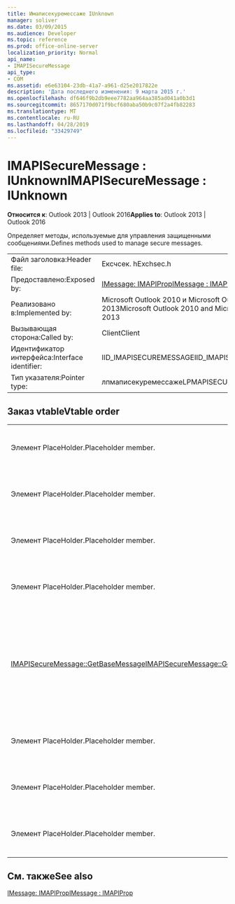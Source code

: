 ```yaml
---
title: Имаписекуремессаже IUnknown
manager: soliver
ms.date: 03/09/2015
ms.audience: Developer
ms.topic: reference
ms.prod: office-online-server
localization_priority: Normal
api_name:
- IMAPISecureMessage
api_type:
- COM
ms.assetid: e6e63104-23db-41a7-a961-d25e2017822e
description: 'Дата последнего изменения: 9 марта 2015 г.'
ms.openlocfilehash: df646f9b2db9eee7782aa964aa385ad041a0b3d1
ms.sourcegitcommit: 8657170d071f9bcf680aba50b9c07f2a4fb82283
ms.translationtype: MT
ms.contentlocale: ru-RU
ms.lasthandoff: 04/28/2019
ms.locfileid: "33429749"
---
```

# <a name="imapisecuremessage--iunknown"></a><span data-ttu-id="84d27-103">IMAPISecureMessage : IUnknown</span><span class="sxs-lookup"><span data-stu-id="84d27-103">IMAPISecureMessage : IUnknown</span></span>

  
  
<span data-ttu-id="84d27-104">**Относится к**: Outlook 2013 | Outlook 2016</span><span class="sxs-lookup"><span data-stu-id="84d27-104">**Applies to**: Outlook 2013 | Outlook 2016</span></span> 
  
<span data-ttu-id="84d27-105">Определяет методы, используемые для управления защищенными сообщениями.</span><span class="sxs-lookup"><span data-stu-id="84d27-105">Defines methods used to manage secure messages.</span></span>
  
|||
|:-----|:-----|
|<span data-ttu-id="84d27-106">Файл заголовка:</span><span class="sxs-lookup"><span data-stu-id="84d27-106">Header file:</span></span>  <br/> |<span data-ttu-id="84d27-107">Ексчсек. h</span><span class="sxs-lookup"><span data-stu-id="84d27-107">Exchsec.h</span></span>  <br/> |
|<span data-ttu-id="84d27-108">Предоставлено:</span><span class="sxs-lookup"><span data-stu-id="84d27-108">Exposed by:</span></span>  <br/> |[<span data-ttu-id="84d27-109">IMessage: IMAPIProp</span><span class="sxs-lookup"><span data-stu-id="84d27-109">IMessage : IMAPIProp</span></span>](imessageimapiprop.md) <br/> |
|<span data-ttu-id="84d27-110">Реализовано в:</span><span class="sxs-lookup"><span data-stu-id="84d27-110">Implemented by:</span></span>  <br/> |<span data-ttu-id="84d27-111">Microsoft Outlook 2010 и Microsoft Outlook 2013</span><span class="sxs-lookup"><span data-stu-id="84d27-111">Microsoft Outlook 2010 and Microsoft Outlook 2013</span></span>  <br/> |
|<span data-ttu-id="84d27-112">Вызывающая сторона:</span><span class="sxs-lookup"><span data-stu-id="84d27-112">Called by:</span></span>  <br/> |<span data-ttu-id="84d27-113">Client</span><span class="sxs-lookup"><span data-stu-id="84d27-113">Client</span></span>  <br/> |
|<span data-ttu-id="84d27-114">Идентификатор интерфейса:</span><span class="sxs-lookup"><span data-stu-id="84d27-114">Interface identifier:</span></span>  <br/> |<span data-ttu-id="84d27-115">IID_IMAPISECUREMESSAGE</span><span class="sxs-lookup"><span data-stu-id="84d27-115">IID_IMAPISECUREMESSAGE</span></span>  <br/> |
|<span data-ttu-id="84d27-116">Тип указателя:</span><span class="sxs-lookup"><span data-stu-id="84d27-116">Pointer type:</span></span>  <br/> |<span data-ttu-id="84d27-117">лпмаписекуремессаже</span><span class="sxs-lookup"><span data-stu-id="84d27-117">LPMAPISECUREMESSAGE</span></span>  <br/> |
   
## <a name="vtable-order"></a><span data-ttu-id="84d27-118">Заказ vtable</span><span class="sxs-lookup"><span data-stu-id="84d27-118">Vtable order</span></span>

|||
|:-----|:-----|
|<span data-ttu-id="84d27-119">Элемент PlaceHolder.</span><span class="sxs-lookup"><span data-stu-id="84d27-119">Placeholder member.</span></span>  <br/> |<span data-ttu-id="84d27-120">Не поддерживается или не задокументировано.</span><span class="sxs-lookup"><span data-stu-id="84d27-120">Not supported or documented.</span></span>  <br/> |
|<span data-ttu-id="84d27-121">Элемент PlaceHolder.</span><span class="sxs-lookup"><span data-stu-id="84d27-121">Placeholder member.</span></span>  <br/> |<span data-ttu-id="84d27-122">Не поддерживается или не задокументировано.</span><span class="sxs-lookup"><span data-stu-id="84d27-122">Not supported or documented.</span></span>  <br/> |
|<span data-ttu-id="84d27-123">Элемент PlaceHolder.</span><span class="sxs-lookup"><span data-stu-id="84d27-123">Placeholder member.</span></span>  <br/> |<span data-ttu-id="84d27-124">Не поддерживается или не задокументировано.</span><span class="sxs-lookup"><span data-stu-id="84d27-124">Not supported or documented.</span></span>  <br/> |
|<span data-ttu-id="84d27-125">Элемент PlaceHolder.</span><span class="sxs-lookup"><span data-stu-id="84d27-125">Placeholder member.</span></span>  <br/> |<span data-ttu-id="84d27-126">Не поддерживается или не задокументировано.</span><span class="sxs-lookup"><span data-stu-id="84d27-126">Not supported or documented.</span></span>  <br/> |
|[<span data-ttu-id="84d27-127">IMAPISecureMessage::GetBaseMessage</span><span class="sxs-lookup"><span data-stu-id="84d27-127">IMAPISecureMessage::GetBaseMessage</span></span>](imapisecuremessage-getbasemessage.md) <br/> |<span data-ttu-id="84d27-128">Получает базовый [iMessage: IMAPIProp](imessageimapiprop.md) , который инкапсулируется этим [Имаписекуремессаже: интерфейс IUnknown](imapisecuremessageiunknown.md) .</span><span class="sxs-lookup"><span data-stu-id="84d27-128">Retrieves the underlying [IMessage : IMAPIProp](imessageimapiprop.md) that this [IMAPISecureMessage : IUnknown](imapisecuremessageiunknown.md) is encapsulating.</span></span>  <br/> |
|<span data-ttu-id="84d27-129">Элемент PlaceHolder.</span><span class="sxs-lookup"><span data-stu-id="84d27-129">Placeholder member.</span></span>  <br/> |<span data-ttu-id="84d27-130">Не поддерживается или не задокументировано.</span><span class="sxs-lookup"><span data-stu-id="84d27-130">Not supported or documented.</span></span>  <br/> |
|<span data-ttu-id="84d27-131">Элемент PlaceHolder.</span><span class="sxs-lookup"><span data-stu-id="84d27-131">Placeholder member.</span></span>  <br/> |<span data-ttu-id="84d27-132">Не поддерживается или не задокументировано.</span><span class="sxs-lookup"><span data-stu-id="84d27-132">Not supported or documented.</span></span>  <br/> |
|<span data-ttu-id="84d27-133">Элемент PlaceHolder.</span><span class="sxs-lookup"><span data-stu-id="84d27-133">Placeholder member.</span></span>  <br/> |<span data-ttu-id="84d27-134">Не поддерживается или не задокументировано.</span><span class="sxs-lookup"><span data-stu-id="84d27-134">Not supported or documented.</span></span>  <br/> |
   
## <a name="see-also"></a><span data-ttu-id="84d27-135">См. также</span><span class="sxs-lookup"><span data-stu-id="84d27-135">See also</span></span>



[<span data-ttu-id="84d27-136">IMessage: IMAPIProp</span><span class="sxs-lookup"><span data-stu-id="84d27-136">IMessage : IMAPIProp</span></span>](imessageimapiprop.md)

